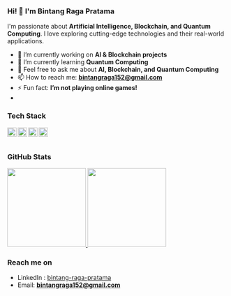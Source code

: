 ### Hi! 👋 I'm Bintang Raga Pratama  

I'm passionate about **Artificial Intelligence, Blockchain, and Quantum Computing**. I love exploring cutting-edge technologies and their real-world applications.  

- 🔭 I’m currently working on **AI & Blockchain projects**  
- 🌱 I’m currently learning **Quantum Computing**  
- 💬 Feel free to ask me about **AI, Blockchain, and Quantum Computing**  
- 📫 How to reach me: **bintangraga152@gmail.com**  
- ⚡ Fun fact: **I’m not playing online games!**
- 
### **Tech Stack**
<a href="#"><img align="left" alt="Python" title="Python" width="21px" src="https://upload.wikimedia.org/wikipedia/commons/c/c3/Python-logo-notext.svg" /></a>
<a href="https://ethereum.org/en/developers/"><img align="left" alt="Ethereum" title="Ethereum" width="21px" src="https://upload.wikimedia.org/wikipedia/commons/0/05/Ethereum_logo_2014.svg" /></a>
<a href="https://www.tensorflow.org/"><img align="left" alt="TensorFlow" title="TensorFlow" width="21px" src="https://upload.wikimedia.org/wikipedia/commons/2/2d/Tensorflow_logo.svg" /></a>
<a href="https://qiskit.org/"><img align="left" alt="Qiskit" title="Qiskit" width="21px" src="https://upload.wikimedia.org/wikipedia/commons/3/3a/Qiskit_logo.png" /></a>
<br><br>


### **GitHub Stats**
<p align="left">
<a href="https://github.com/SuryakandaRagaWistara">
  <img height="180em" src="https://github-readme-stats-eight-theta.vercel.app/api?username=SuryakandaRagaWistara&show_icons=true&theme=algolia&include_all_commits=true&count_private=true"/>
  <img height="180em" src="https://github-readme-stats-eight-theta.vercel.app/api/top-langs/?username=SuryakandaRagaWistara&layout=compact&langs_count=8&theme=algolia"/>
</a>
</p>

### **Reach me on**
- LinkedIn : <a href="https://www.linkedin.com/in/bintang-raga-pratama-634081241/">bintang-raga-pratama</a>  
- Email: **bintangraga152@gmail.com**  
